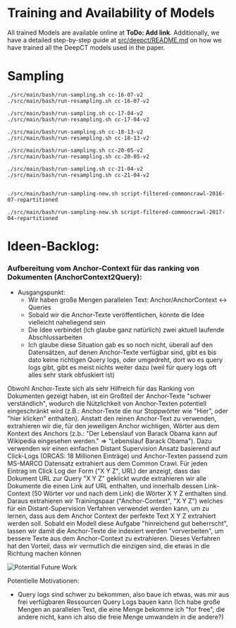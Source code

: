 
# Training and Availability of Models

All trained Models are available online at **ToDo: Add link**.
Additionally, we have a detailed step-by-step guide at [src/deepct/README.md](src/deepct/README.md) on how we have trained all the DeepCT models used in the paper.


# Sampling

```
./src/main/bash/run-sampling.sh cc-16-07-v2
./src/main/bash/run-resampling.sh cc-16-07-v2

./src/main/bash/run-sampling.sh cc-17-04-v2
./src/main/bash/run-resampling.sh cc-17-04-v2

./src/main/bash/run-sampling.sh cc-18-13-v2
./src/main/bash/run-resampling.sh cc-18-13-v2

./src/main/bash/run-sampling.sh cc-20-05-v2
./src/main/bash/run-resampling.sh cc-20-05-v2

./src/main/bash/run-sampling.sh cc-21-04-v2
./src/main/bash/run-resampling.sh cc-21-04-v2


./src/main/bash/run-sampling-new.sh script-filtered-commoncrawl-2016-07-repartitioned

./src/main/bash/run-sampling-new.sh script-filtered-commoncrawl-2017-04-repartitioned
```

# Ideen-Backlog:

### Aufbereitung vom Anchor-Context für das ranking von Dokumenten (AnchorContext2Query):

- Ausgangspunkt:
  - Wir haben große Mengen parallelen Text: Anchor/AnchorContext <-> Queries
  - Sobald wir die Anchor-Texte veröffentlichen, könnte die Idee vielleicht naheliegend sein
  - Die Idee verbindet (ich glaube ganz natürlich) zwei aktuell laufende Abschlussarbeiten
  - Ich glaube diese Situation gab es so noch nicht, überall auf den Datensätzen, auf denen Anchor-Texte verfügbar sind, gibt es bis dato keine richtigen Query logs, oder umgedreht, dort wo es query logs gibt, gibt es meist nichts weiter dazu (weil für query logs oft alles sehr stark obfuskiert ist)

Obwohl Anchor-Texte sich als sehr Hilfreich für das Ranking von Dokumenten gezeigt haben, ist ein Großteil der Anchor-Texte "schwer verständlich", wodurch die Nützlichkeit von Anchor-Texten potentiell eingeschränkt wird (z.B.: Anchor-Texte die nur Stoppwörter wie "Hier", oder "hier klicken" enthalten). Anstatt den reinen Anchor-Text zu verwenden, extrahieren wir die, für den jeweiligen Anchor wichtigen, Wörter aus dem Kontext des Anchors (z.b.: "Der Lebenslauf von Barack Obama kann auf <a>Wikipedia</a> eingesehen werden." => "Lebenslauf Barack Obama"). Dazu verwenden wir einen einfachen Distant Supervision Ansatz basierend auf Click-Logs (ORCAS: 18 Millionen Einträge) und Anchor-Texten passend zum MS-MARCO Datensatz extrahiert aus dem Common Crawl. Für jeden Eintrag im Click Log der Form ("X Y Z", URL) der anzeigt, dass das Dokument URL zur Query "X Y Z" geklickt wurde extrahieren wir  alle Dokumente die einen Link auf URL enthalten, und innerhalb dessen Link-Context (50 Wörter vor und nach dem Link) die Wörter X Y Z enthalten sind. Daraus extrahieren wir Trainingspaar ("Anchor-Context", "X Y Z") welches für ein Distant-Supervision Verfahren verwendet werden kann, um zu lernen, dass aus dem Anchor Context der perfekte Text X Y Z extrahiert werden soll. Sobald ein Modell diese Aufgabe "hinreichend gut beherrscht", lassen wir damit die Anchor-Texte die indexiert werden "vorverbeiten", um bessere Texte aus dem Anchor-Context zu extrahieren. Dieses Verfahren hat den Vorteil, dass wir vermutlich die einzigen sind, die etwas in die Richtung machen können

![Potential Future Work](thesis/sketch-future-work.jpeg "Potential Future Work")

Potentielle Motivationen:

- Query logs sind schwer zu bekommen, also baue ich etwas, was mir aus frei verfügbaren Ressourcen Query Logs bauen kann (Ich habe große Mengen an parallelen Text, die eine Menge bekomme ich "for free", die andere nicht, kann ich also die freie Menge umwandeln in die andere?)

